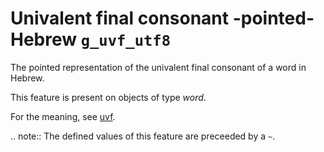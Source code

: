 # Univalent final consonant -pointed-Hebrew `g_uvf_utf8`


The pointed representation of the univalent final consonant of a word in Hebrew.

This feature is present on objects of type *word*.

For the meaning, see [uvf](uvf).

.. note::
    The defined values of this feature are preceeded by a `~`.




